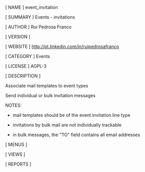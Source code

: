 [ NAME ]
event_invitation


[ SUMMARY ]
Events - invitations


[ AUTHOR ]
Rui Pedrosa Franco


[ VERSION ]



[ WEBSITE ]
http://pt.linkedin.com/in/ruipedrosafranco


[ CATEGORY ]
Events


[ LICENSE ]
AGPL-3


[ DESCRIPTION ]

Associate mail templates to event types

Send individual or bulk invitation messages
	
NOTES:

- mail templates should be of the event.invitation.line type

- invitations by bulk mail are not individually trackable

- in bulk messages, the "TO" field contains all email addresses




[ MENUS ]



[ VIEWS ]



[ REPORTS ]
